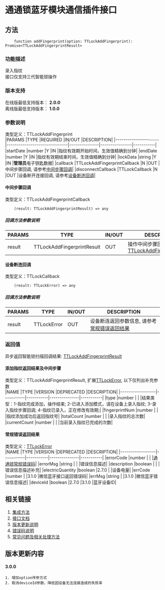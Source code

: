 # 通通锁蓝牙模块通信插件接口  

## 方法
```
    function addFingerprint(option: TTLockAddFingerprint): Promise<TTLockAddFingerprintResult>
```  

### 功能描述   
 录入指纹  
 接口仅支持三代智能锁操作  

### 版本支持   
 在线版最低支持版本： **2.0.0**   
 离线版最低支持版本： **1.0.0**  

### 参数说明 
 类型定义：TTLockAddFingerprint  
 |PARAMS                |TYPE                           |REQUIRED       |IN/OUT          |DESCRIPTION|
 |----------------------|-------------------------------|---------------|----------------|-----------|
 |startDate             |number                         |Y              |IN              |指纹有效期开始时间，生效值精确到分钟|
 |endDate               |number                         |Y              |IN              |指纹有效期结束时间，生效值精确到分钟|
 |lockData              |string                         |Y              |IN              |**管理员**电子钥匙数据|
 |callback              |TTLockAddFingerprintCallback   |N              |OUT             |中间步骤回调, 请参考[中间步骤回调](#TTLockAddFingerprintCallback)|
 |disconnectCallback    |TTLockCallback                 |N              |OUT             |设备断开连接回调, 请参考[设备断连回调](#TTLockCallback)|  

#### <span name="TTLockAddFingerprintCallback">中间步骤回调</span>  
 类型定义：TTLockAddFingerprintCallback  
```
    (result: TTLockAddFingerprintResult) => any
```  
##### 回调方法参数说明  
 |PARAMS    |TYPE                           |IN/OUT         |DESCRIPTION|
 |----------|-------------------------------|---------------|-----------|
 |result    |TTLockAddFingerprintResult     |OUT            |操作中间步骤回调，请参考[TTLockAddFingerprintResult](#TTLockAddFingerprintResult)|  

#### <span name="TTLockCallback">设备断连回调</span>  
 类型定义：TTLockCallback  
```
    (result: TTLockError) => any
```  
##### 回调方法参数说明  
 |PARAMS    |TYPE               |IN/OUT         |DESCRIPTION|
 |----------|-------------------|---------------|-----------|
 |result    |TTLockError        |OUT            |设备断连返回参数信息, 请参考[常规错误返回结果](#TTLockError)|  


### 返回值  
 异步返回智能锁扫描回调结果: [TTLockAddFingerprintResult](#TTLockAddFingerprintResult)  

#### <span name="TTLockAddFingerprintResult">添加指纹返回结果及中间步骤</span>  
 类型定义：TTLockAddFingerprintResult, 扩展[TTLockError](#TTLockError), 以下仅列出补充参数   
 |NAME              |TYPE       |VERSION    |DEPRECATED     |DESCRIPTION|
 |------------------|-----------|-----------|---------------|-----------|
 |type              |number     |           |               |结果类型：1-指纹完成添加，操作结束; 2-已进入添加模式，请在设备上录入指纹; 3-录入指纹步骤回调; 4-指纹已录入，正在修改有效期;|
 |fingerprintNum    |number     |           |               |指纹添加成功后返回指纹号|
 |totalCount        |number     |           |               |录入指纹的总次数|
 |currentCount      |number     |           |               |当前录入指纹已完成的次数|  

#### <span name="TTLockError">常规错误返回结果</span>  
 类型定义：[TTLockError](../对象类型说明/返回对象.md#TTLockError)   
 |NAME              |TYPE       |VERSION    |DEPRECATED     |DESCRIPTION|
 |------------------|-----------|-----------|---------------|-----------|
 |errorCode         |number     |           |               |[通通锁常规错误码](../参数声明/错误码.md)|
 |errorMsg          |string     |           |               |错误信息描述|
 |description       |boolean    |           |               |错误信息描述补充|
 |electricQuantity  |boolean    |2.7.0      |               |设备电量|
 |errCode           |number     |           |3.1.0          |微信蓝牙接口返回错误码|
 |errMsg            |string     |           |3.1.0          |微信蓝牙错误信息描述|
 |deviceId          |boolean    |2.7.0      |3.1.0          |蓝牙设备ID|  

## 相关链接  
 1. [集成方法](../../../README.md)  
 2. [接口文档](../接口文档.md)  
 3. [版本更新说明](../../版本更新说明.md)  
 4. [错误码说明](../参数声明/错误码.md)  
 5. [常见问题及相关处理方法](../常见问题.md)  

## 版本更新内容  
#### **3.0.0**  
    1. 增加option传参方式  
    2. 取消deviceId参数，降低因设备无法连接造成的失败率  
